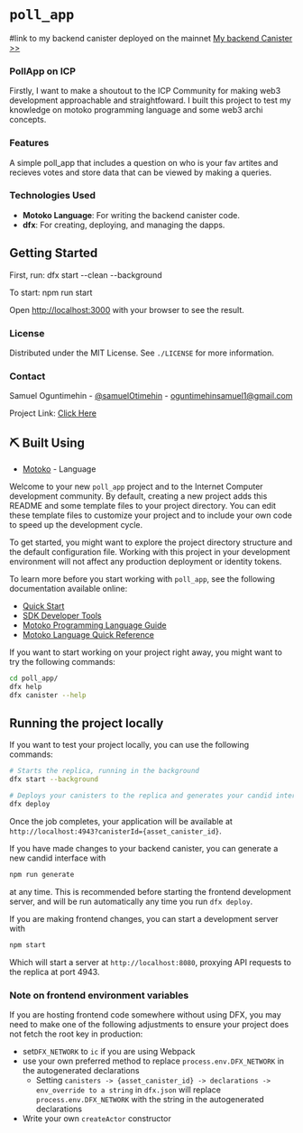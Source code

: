# `poll_app`

#link to my backend canister deployed on the mainnet
<a href="https://a4gq6-oaaaa-aaaab-qaa4q-cai.raw.icp0.io/?id=ijciv-fiaaa-aaaal-qjp3a-cai">My backend Canister >></a>
### PollApp on ICP
Firstly, I want to make a shoutout to the ICP Community for making web3 development approachable and straightfoward. I built this project to test my knowledge on motoko programming language and some web3 archi concepts.

### Features
A simple poll_app that includes a question on who is your fav artites and recieves votes and store  data that can be viewed by making a queries.

### Technologies Used

- **Motoko Language**: For writing the backend canister code.
- **dfx**: For creating, deploying, and managing the dapps.


## Getting Started <a name = "getting_started">

First, run:
dfx start --clean --background

To start:
npm run start

Open [http://localhost:3000](http://localhost:3000) with your browser to see the result.



### License

Distributed under the MIT License. See `./LICENSE` for more information.

### Contact

Samuel Oguntimehin - [@samuelOtimehin](https://twitter.com/samuelOtimehin) - oguntimehinsamuel1@gmail.com

Project Link: [Click Here](https://github.com/Cybugg/Poll_App_ICP)




## ⛏️ Built Using <a name = "built_using"></a>

- [Motoko]([https://www.nrxtjs.org/](https://internetcomputer.org/docs/current/motoko/main/getting-started/motoko-introduction)) - Language


Welcome to your new `poll_app` project and to the Internet Computer development community. By default, creating a new project adds this README and some template files to your project directory. You can edit these template files to customize your project and to include your own code to speed up the development cycle.

To get started, you might want to explore the project directory structure and the default configuration file. Working with this project in your development environment will not affect any production deployment or identity tokens.

To learn more before you start working with `poll_app`, see the following documentation available online:

- [Quick Start](https://internetcomputer.org/docs/current/developer-docs/setup/deploy-locally)
- [SDK Developer Tools](https://internetcomputer.org/docs/current/developer-docs/setup/install)
- [Motoko Programming Language Guide](https://internetcomputer.org/docs/current/motoko/main/motoko)
- [Motoko Language Quick Reference](https://internetcomputer.org/docs/current/motoko/main/language-manual)

If you want to start working on your project right away, you might want to try the following commands:

```bash
cd poll_app/
dfx help
dfx canister --help
```

## Running the project locally

If you want to test your project locally, you can use the following commands:

```bash
# Starts the replica, running in the background
dfx start --background

# Deploys your canisters to the replica and generates your candid interface
dfx deploy
```

Once the job completes, your application will be available at `http://localhost:4943?canisterId={asset_canister_id}`.

If you have made changes to your backend canister, you can generate a new candid interface with

```bash
npm run generate
```

at any time. This is recommended before starting the frontend development server, and will be run automatically any time you run `dfx deploy`.

If you are making frontend changes, you can start a development server with

```bash
npm start
```

Which will start a server at `http://localhost:8080`, proxying API requests to the replica at port 4943.

### Note on frontend environment variables

If you are hosting frontend code somewhere without using DFX, you may need to make one of the following adjustments to ensure your project does not fetch the root key in production:

- set`DFX_NETWORK` to `ic` if you are using Webpack
- use your own preferred method to replace `process.env.DFX_NETWORK` in the autogenerated declarations
  - Setting `canisters -> {asset_canister_id} -> declarations -> env_override to a string` in `dfx.json` will replace `process.env.DFX_NETWORK` with the string in the autogenerated declarations
- Write your own `createActor` constructor
